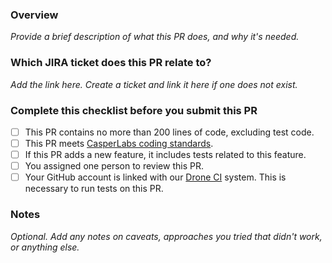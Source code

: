 ### Overview
_Provide a brief description of what this PR does, and why it's needed._

### Which JIRA ticket does this PR relate to?
_Add the link here. Create a ticket and link it here if one does not exist._

### Complete this checklist before you submit this PR
- [ ] This PR contains no more than 200 lines of code, excluding test code.
- [ ] This PR meets [CasperLabs coding standards](https://casperlabs.atlassian.net/wiki/spaces/EN/pages/16842753/Coding+Standards).
- [ ] If this PR adds a new feature, it includes tests related to this feature.
- [ ] You assigned one person to review this PR.
- [ ] Your GitHub account is linked with our [Drone CI](https://drone-auto.casperlabs.io/) system. This is necessary to run tests on this PR.

### Notes
_Optional. Add any notes on caveats, approaches you tried that didn't work, or anything else._
